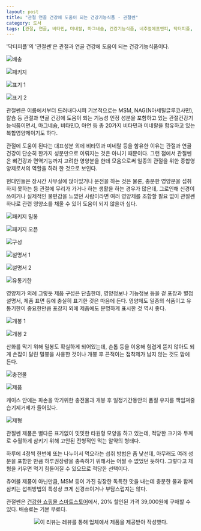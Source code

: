 ```yaml
---
layout: post
title: "관절 연골 건강에 도움이 되는 건강기능식품 - 관절쎈"
category: 도서
tags: [관절, 연골, 비타민, 미네랄, 마그네슘, 건강기능식품, 네추럴에프엔피, 닥터피플, 레뷰]
---
```


'닥터피플'의 '관절쎈'은
관절과 연골 건강에 도움이 되는 건강기능식품이다.

![배송](/images/doctor-people-joint-ssen-01.jpg)

![패키지](/images/doctor-people-joint-ssen-02.jpg)

![표기 1](/images/doctor-people-joint-ssen-03.jpg)

![표기 2](/images/doctor-people-joint-ssen-04.jpg)

관절쎈은 이름에서부터 드러내다시피
기본적으로는 MSM, NAG(N아세틸글루코사민), 칼슘 등
관절과 연골 건강에 도움이 되는 기능성 인정 성분을 포함하고 있는 관절건강기능식품이면서,
마그네슘, 비타민D, 아연 등 총 20가지 비타민과 미네랄을 함유하고 있는 복합영양제이기도 하다.

관절에 도움이 된다는 대표성분 외에 비타민과 미네랄 등을 함유한 이유는
관절과 연골 건강이 단순히 한가지 성분만으로 이뤄지는 것은 아니기 때문이다.
그런 점에서 관절쎈은 뼈건강과 면역기능까지 고려한 영양분을 한데 모음으로써
일종의 관절을 위한 종합영양제로서의 역할을 하려 한 것으로 보인다.

현대인들은 장시간 사무실에 앉아있거나 운전을 하는 것은 물론,
충분한 영양분을 섭취하지 못하는 등
관절에 무리가 가거나 하는 생활을 하는 경우가 많은데,
그로인해 신경이 쓰이거나 실제적인 불편감을 느꼈던 사람이라면
여러 영양제를 조합할 필요 없이 관절쎈 하나로 관련 영양소를 채울 수 있어 도움이 되지 않을까 싶다.

![패키지 밀봉](/images/doctor-people-joint-ssen-05.jpg)

![패키지 오픈](/images/doctor-people-joint-ssen-06.jpg)

![구성](/images/doctor-people-joint-ssen-07.jpg)

![설명서 1](/images/doctor-people-joint-ssen-08.jpg)

![설명서 2](/images/doctor-people-joint-ssen-09.jpg)

![유통기한](/images/doctor-people-joint-ssen-10.jpg)

영양제가 의례 그렇듯 제품 구성은 단촐한데,
영양정보나 기능정보 등을 겉 포장과 별첨 설명서, 제품 표면 등에 충실히 표기한 것은 마음에 든다.
영양제도 일종의 식품이고 유통기한이 중요한만큼
포장지 외에 제품에도 분명하게 표시한 것 역시 좋다.

![개봉 1](/images/doctor-people-joint-ssen-11.jpg)

![개봉 2](/images/doctor-people-joint-ssen-12.jpg)

산화를 막기 위해 밀봉도 확실하게 되어있는데,
손톱 등을 이용해 힘겹게 뜯지 않아도 되게 손잡이 달린 밀봉을 사용한 것이나
개봉 후 끈적이는 접착제가 남지 않는 것도 맘에 든다.

![충전물](/images/doctor-people-joint-ssen-13.jpg)

![제품](/images/doctor-people-joint-ssen-14.jpg)

케이스 안에는 파손을 막기위한 충전물과
개봉 후 일정기간동안의 품질 유지를 책임져줄 습기제거제가 들어있다.

![제형](/images/doctor-people-joint-ssen-15.jpg)

관절쎈 제품은 별다른 표기없이 밋밋한 타원형 모양을 하고 있는데,
적당한 크기와 두께로 수월하게 삼키기 위해 고안된 전형적인 먹는 알약의 형태다.

하루에 4정씩 한번에 또는 나누어서 먹으라는 섭취 방법은 좀 낯선데,
아무래도 여러 성분을 포함한 만큼 하루권장량을 충족하기 위해서는 어쩔 수 없었던 듯하다.
그렇다고 제형을 키우면 먹기 힘들어질 수 있으므로 적당한 선택이다.

츄어블 제품이 아닌만큼, MSM 등이 가진 굉장한 독특한 맛을 내는데
충분한 물과 함께 삼키는 섭취방법의 특성상 크게 신경쓰이거나 부담스럽지는 않다.

관절쎈은 [건강한 쇼핑몰 스마트스토어](https://smartstore.naver.com/kiummall/products/5214220229)에서,
20% 할인된 가격 39,000원에 구매할 수 있다.
배송료는 기본 무료다.



<center><img src="https://www.revu.net/campaign/img.php?p=31b6c6be7e495a29e715c6b3fbf39cb62711b4a7bdbda30c99a727aa2537f629&amp;v=4" title="wb-sponsored" alt="이 리뷰는 레뷰를 통해 업체에서 제품을 제공받아 작성했다." /></center>
